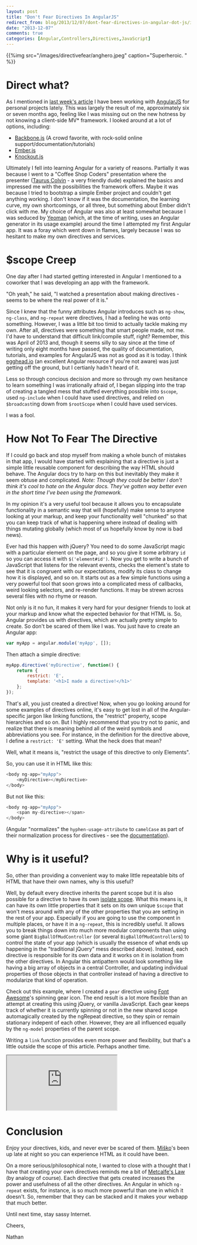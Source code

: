 ```yaml
---
layout: post
title: "Don't Fear Directives In AngularJS"
redirect_from: blog/2013/12/07/dont-fear-directives-in-angular-dot-js/index.html
date: "2013-12-07"
comments: true
categories: [Angular,Controllers,Directives,JavaScript]
---
```


{{%img src="/images/directivefear/anghero.jpeg" caption="Superheroic. " %}}

# Direct what?

As I mentioned in [last week's article](http://nathanleclaire.com/blog/2013/11/30/fear-and-loathing-with-golang-and-angular-dot-js/) I have been working with [AngularJS](http://angularjs.org/) for personal projects lately.  This was largely the result of me, approximately six or seven months ago, feeling like I was missing out on the new hotness by not knowing a client-side MV* framework.  I looked around at a lot of options, including:

- [Backbone.js](http://backbonejs.org/) (A crowd favorite, with rock-solid online support/documentation/tutorials)
- [Ember.js](http://emberjs.com/)
- [Knockout.js](http://knockoutjs.com/)

Ultimately I fell into learning Angular for a variety of reasons.  Partially it was because I went to a "Coffee Shop Coders" presentation where the presenter ([Taurus Colvin](http://www.tauruscolvin.com/) - a very friendly dude) explained the basics and impressed me with the possibilities the framework offers.  Maybe it was because I tried to bootstrap a simple Ember project and couldn't get anything working.  I don't know if it was the documentation, the learning curve, my own shortcomings, or all three, but something about Ember didn't click with me.  My choice of Angular was also at least somewhat because I was seduced by [Yeoman](http://yeoman.io/) (which, at the time of writing, uses an Angular generator in its usage example) around the time I attempted my first Angular app.  It was a foray which went down in flames, largely because I was so hesitant to make my own directives and services.

# $scope Creep

One day after I had started getting interested in Angular I mentioned to a coworker that I was developing an app with the framework.

"Oh yeah," he said, "I watched a presentation about making directives - seems to be where the real power of it is."

Since I knew that the funny attributes Angular introduces such as `ng-show`, `ng-class`, and `ng-repeat` were directives, I had a feeling he was onto something.  However, I was a little bit too timid to actually tackle making my own.  After all, directives were something that smart people made, not me.  I'd have to understand that difficult link/compile stuff, right?  Remember, this was April of 2013 and, though it seems silly to say since at the time of writing only eight months have passed, the quality of documentation, tutorials, and examples for AngularJS was not as good as it is today.  I think [egghead.io](http://egghead.io) (an excellent Angular resource if you're not aware) was just getting off the ground, but I certianly hadn't heard of it.

Less so through concious decision and more so through my own hesitance to learn something I was irrationally afraid of, I began slipping into the trap of creating a tangled mess that stuffed everything possible into `$scope`, used `ng-include` when I could have used directives, and relied on `$broadcast`ing down from `$rootScope` when I could have used services.

I was a fool.

# How Not To Fear The Directive

If I could go back and stop myself from making a whole bunch of mistakes in that app, I would have started with explaining that a directive is just a simple little reusable component for describing the way HTML should behave.  The Angular docs try to harp on this but inevitably they make it seem obtuse and complicated.  *Note:  Though they could be better I don't think it's cool to hate on the Angular docs.  They've gotten way better even in the short time I've been using the framework.* 

In my opinion it's a very useful tool because it allows you to encapsulate functionality in a semantic way that will (hopefully) make sense to anyone looking at your markup, and keep your functionality well "chunked" so that you can keep track of what is happening where instead of dealing with things mutating globally (which most of us hopefully know by now is bad news).

Ever had this happen with jQuery? You need to do some JavaScript magic with a particular element on the page, and so you give it some arbitrary `id` so you can access it with `$('element#id')`.  Now you get to write a bunch of JavaScript that listens for the relevant events, checks the element's state to see that it is congruent with our expectations, modify its class to change how it is displayed, and so on.  It starts out as a few simple functions using a very powerful tool that soon grows into a complicated mess of callbacks, weird looking selectors, and re-render functions.  It may be strewn across several files with no rhyme or reason.

Not only is it no fun, it makes it very hard for your designer friends to look at your markup and know what the expected behavior for that HTML is.  So, Angular provides us with directives, which are actually pretty simple to create.  So don't be scared of them like I was.  You just have to create an Angular app:

```js
var myApp = angular.module('myApp', []);
```

Then attach a simple directive:

```js
myApp.directive('myDirective', function() {
    return {
        restrict: 'E',
        template: '<h1>I made a directive!</h1>'
    };
});
```

That's all, you just created a directive!  Now, when you go looking around for some examples of directives online, it's easy to get lost in all of the Angular-specific jargon like linking functions, the "restrict" property, scope hierarchies and so on.  But I highly recommend that you try not to panic, and realize that there is meaning behind all of the weird symbols and abbreviations you see.  For instance, in the definition for the directive above, I define a `restrict: 'E'` setting.  What the heck does that mean?

Well, what it means is, "restrict the usage of this directive to only Elements".

So, you can use it in HTML like this:

```js
<body ng-app="myApp">
    <myDirective></myDirective>
</body>
```

But not like this:

```js
<body ng-app="myApp">
    <span my-directive></span>
</body>
```

(Angular "normalizes" the `hyphen-usage-attribute` to `camelCase` as part of their normalization process for directives - see the [documentation](http://docs.angularjs.org/guide/directive)).

# Why is it useful?

So, other than providing a convenient way to make little repeatable bits of HTML that have their own names, why is this useful?

Well, by default every directive inherits the parent scope but it is also possible for a directive to have its own [isolate scope](http://www.thinkster.io/pick/KnxWvHUW64/angularjs-understanding-isolate-scope).  What this means is, it can have its own little properties that it sets on its own unique `$scope` that won't mess around with any of the other properties that you are setting in the rest of your app.  Especially if you are going to use the component in multiple places, or have it in a `ng-repeat`, this is incredibly useful.  It allows you to break things down into much more modular components than using some giant `BigBallOfMudController` (or several `BigBallOfMudController`s) to control the state of your app (which is usually the essence of what ends up happening in the "traditional jQuery" mess described above).  Instead, each directive is responsible for its own data and it works on it in isolation from the other directives.  In Angular this antipattern would look something like having a big array of objects in a central Controller, and updating individual properties of those objects in that controller instead of having a directive to modularize that kind of operation. 

Check out this example, where I created a `gear` directive using [Font Awesome](http://fontawesome.io/)'s spinning gear icon.  The end result is a lot more flexible than an attempt at creating this using jQuery, or vanilla JavaScript.  Each gear keeps track of whether it is currently spinning or not in the new shared scope automagically created by the ngRepeat directive, so they spin or remain stationary indepent of each other.  However, they are all influenced equally by the `ng-model` properties of the parent scope.

Writing a `link` function provides even more power and flexibility, but that's a little outside the scope of this article.  Perhaps another time.

<iframe src="http://embed.plnkr.co/i2StmWcxKNZCQb0YtYp0/preview"></iframe>

# Conclusion

Enjoy your directives, kids, and never ever be scared of them.  [Miško](http://misko.hevery.com/)'s been up late at night so you can experience HTML as it could have been.

On a more serious/philosophical note, I wanted to close with a thought that I have that creating your own directives reminds me a bit of [Metcalfe's Law](http://en.wikipedia.org/wiki/Metcalfe's_law) (by analogy of course).  Each directive that gets created increases the power and usefulness of all the other directives.  An Angular in which `ng-repeat` exists, for instance, is so much more powerful than one in which it doesn't.  So, remember that they can be stacked and it makes your webapp that much better.

Until next time, stay sassy Internet.

Cheers,

Nathan

